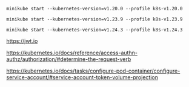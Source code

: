 ```
minikube start --kubernetes-version=v1.20.0 --profile k8s-v1.20.0
```
```
minikube start --kubernetes-version=v1.23.9 --profile k8s-v1.23.9
```
```
minikube start --kubernetes-version=v1.24.3 --profile k8s-v1.24.3
```

https://jwt.io

https://kubernetes.io/docs/reference/access-authn-authz/authorization/#determine-the-request-verb

https://kubernetes.io/docs/tasks/configure-pod-container/configure-service-account/#service-account-token-volume-projection
